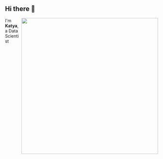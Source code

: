 ## Hi there 👋

<p>
  <img width="450" align='right' src="https://i.pinimg.com/originals/86/9b/58/869b5809fc0592d3ad234b086d79a3d2.gif">
</p>
  
I'm **Katya**, a Data Scientist

